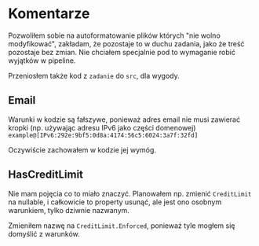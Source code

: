 # Komentarze

Pozwoliłem sobie na autoformatowanie plików których "nie wolno modyfikować", zakładam, że pozostaje to w duchu zadania, jako że treść pozostaje bez zmian.
Nie chciałem specjalnie pod to wymaganie robić wyjątków w pipeline.

Przeniosłem także kod z `zadanie` do `src`, dla wygody.

## Email

Warunki w kodzie są fałszywe, ponieważ adres email nie musi zawierać kropki (np. używając adresu IPv6 jako części domenowej)
`example@[IPv6:292e:9bf5:0d8a:4174:56c5:6024:3a7f:32fd]`

Oczywiście zachowałem w kodzie jej wymóg.

## HasCreditLimit

Nie mam pojęcia co to miało znaczyć. Planowałem np. zmienić `CreditLimit` na nullable, i całkowicie to property usunąć, ale jest ono osobnym warunkiem, tylko dziwnie nazwanym.

Zmieniłem nazwę na `CreditLimit.Enforced`, ponieważ tyle mogłem się domyślić z warunków.